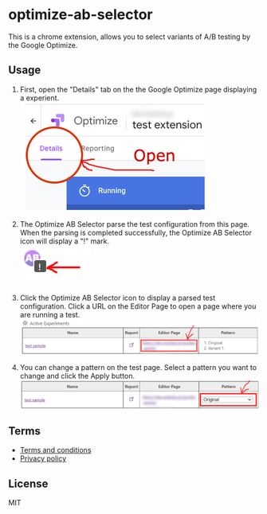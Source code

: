 # optimize-ab-selector

This is a chrome extension, allows you to select variants of A/B testing by the Google Optimize.

## Usage

1. First, open the "Details" tab on the the Google Optimize page displaying a experient.  
![open detail page](public/img/help/optimize_open.png)

2. The Optimize AB Selector parse the test configuration from this page. When the parsing is completed successfully, the Optimize AB Selector icon will display a "!" mark.  
![extension icon](public/img/help/extension_icon_found.png)

3. Click the Optimize AB Selector icon to display a parsed test configuration. Click a URL on the Editor Page to open a page where you are running a test.  
![open editor page](public/img/help/extension_experiment_page.png)

4. You can change a pattern on the test page. Select a pattern you want to change and click the Apply button.  
![Apply pattern](public/img/help/extension_editor_page.png)


## Terms
- [Terms and conditions](docs/terms-and-conditions.md)
- [Privacy policy](docs/privacy-policy.md)


## License
MIT
